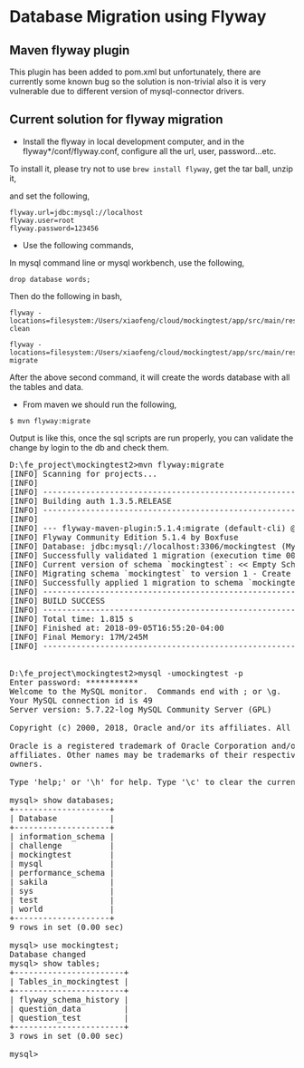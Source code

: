 # Database Migration using Flyway

## Maven flyway plugin

This plugin has been added to pom.xml but unfortunately, there are currently some known bug
so the solution is non-trivial also it is very vulnerable due to 
different version of mysql-connector drivers.

## Current solution for flyway migration

* Install the flyway in local development computer, and in the flyway*/conf/flyway.conf,
configure all the url, user, password...etc. 

To install it, please try not to use `brew install flyway`, get the tar ball, unzip it,

and set the following,

	flyway.url=jdbc:mysql://localhost
	flyway.user=root
    flyway.password=123456

* Use the following commands,

In mysql command line or mysql workbench, use the following,

`drop database words;`

Then do the following in bash,


	flyway -locations=filesystem:/Users/xiaofeng/cloud/mockingtest/app/src/main/resources/db/migration/words/ clean

	flyway -locations=filesystem:/Users/xiaofeng/cloud/mockingtest/app/src/main/resources/db/migration/words/ migrate


After the above second command, it will create the words database with all the tables and data.

* From maven we should run the following,

`$ mvn flyway:migrate`


Output is like this, once the sql scripts are run properly, you can validate the change by login to the db and check them. 

<pre>
D:\fe_project\mockingtest2>mvn flyway:migrate
[INFO] Scanning for projects...
[INFO]
[INFO] ------------------------------------------------------------------------
[INFO] Building auth 1.3.5.RELEASE
[INFO] ------------------------------------------------------------------------
[INFO]
[INFO] --- flyway-maven-plugin:5.1.4:migrate (default-cli) @ auth ---
[INFO] Flyway Community Edition 5.1.4 by Boxfuse
[INFO] Database: jdbc:mysql://localhost:3306/mockingtest (MySQL 5.7)
[INFO] Successfully validated 1 migration (execution time 00:00.012s)
[INFO] Current version of schema `mockingtest`: << Empty Schema >>
[INFO] Migrating schema `mockingtest` to version 1 - Create  Question  DataBase
[INFO] Successfully applied 1 migration to schema `mockingtest` (execution time 00:00.150s)
[INFO] ------------------------------------------------------------------------
[INFO] BUILD SUCCESS
[INFO] ------------------------------------------------------------------------
[INFO] Total time: 1.815 s
[INFO] Finished at: 2018-09-05T16:55:20-04:00
[INFO] Final Memory: 17M/245M
[INFO] ------------------------------------------------------------------------


D:\fe_project\mockingtest2>mysql -umockingtest -p
Enter password: ***********
Welcome to the MySQL monitor.  Commands end with ; or \g.
Your MySQL connection id is 49
Server version: 5.7.22-log MySQL Community Server (GPL)

Copyright (c) 2000, 2018, Oracle and/or its affiliates. All rights reserved.

Oracle is a registered trademark of Oracle Corporation and/or its
affiliates. Other names may be trademarks of their respective
owners.

Type 'help;' or '\h' for help. Type '\c' to clear the current input statement.

mysql> show databases;
+--------------------+
| Database           |
+--------------------+
| information_schema |
| challenge          |
| mockingtest        |
| mysql              |
| performance_schema |
| sakila             |
| sys                |
| test               |
| world              |
+--------------------+
9 rows in set (0.00 sec)

mysql> use mockingtest;
Database changed
mysql> show tables;
+-----------------------+
| Tables_in_mockingtest |
+-----------------------+
| flyway_schema_history |
| question_data         |
| question_test         |
+-----------------------+
3 rows in set (0.00 sec)

mysql>
</pre>
